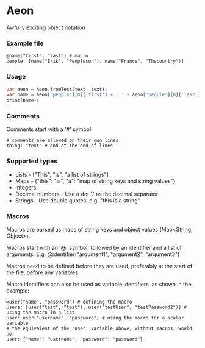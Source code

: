 # Aeon

Awfully exciting object notation

### Example file
```
@name("first", "last") # macro
people: [name("Erik", "Peopleson"), name("France", "Thecountry")]
```

### Usage
```dart
var aeon = Aeon.fromText(text: text);
var name = aeon['people'][0]['first'] + ' ' + aeon['people'][0]['last'];
print(name);
```

### Comments
Comments start with a '#' symbol.
```
# comments are allowed on their own lines
thing: "text" # and at the end of lines
```

### Supported types
- Lists - ["This", "is", "a list of strings"]
- Maps - {"this": "is", "a": "map of string keys and string values"}
- Integers
- Decimal numbers  - Use a dot '.' as the decimal separator
- Strings - Use double quotes, e.g. "this is a string"

### Macros
Macros are parsed as maps of string keys and object values (Map<String, Object>).

Macros start with an '@' symbol, followed by an identifier and a list of arguments.
E.g. @identifier("argument1", "argument2", "argument3")

Macros need to be defined before they are used, preferably at the start of the file, before any variables.

Macro identifiers can also be used as variable identifiers, as shown in the example:
```
@user("name", "password") # defining the macro
users: [user("test", "test"), user("testUser", "testPassword2")] # using the macro in a list
user: user("username", "password") # using the macro for a scalar variable
# the equivalent of the 'user' variable above, without macros, would be:
user: {"name": "username", "password": "password"}
```
